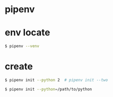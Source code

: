 pipenv
====

# env locate

```sh
$ pipenv --venv
```


# create

```sh
$ pipenv init --python 2  # pipenv init --two
```

```sh
$ pipenv init --python=/path/to/python
```
